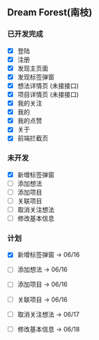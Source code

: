 ## Dream Forest(南枝)

### 已开发完成
- [x] 登陆
- [x] 注册
- [x] 发现主页面
- [x] 发现标签弹窗
- [x] 想法详情页 (未接接口)
- [x] 项目详情页 (未接接口)
- [x] 我的关注
- [x] 我的
- [x] 我的点赞
- [x] 关于
- [x] 前端拦截页

### 未开发
- [x] 新增标签弹窗
- [ ] 添加想法
- [ ] 添加项目
- [ ] 关联项目
- [ ] 取消关注想法
- [ ] 修改基本信息

### 计划
- [x] 新增标签弹窗 -> 06/16
- [ ] 添加想法 -> 06/16
- [ ] 添加项目 -> 06/16
- [ ] 关联项目 -> 06/16

- [ ] 取消关注想法 -> 06/17

- [ ] 修改基本信息 -> 06/18
